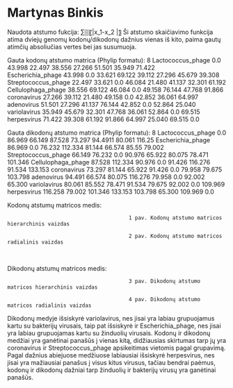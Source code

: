 # Martynas Binkis

Naudota atstumo fukcija:
∑▒〖|x_1-x_2 |〗
Ši atstumo skaičiavimo funkcija atima dviejų genomų kodonų/dikodonų dažnius vienas iš kito, paima gautų atimčių absoliučias vertes bei jas susumuoja.

Gauta kodonų atstumo matrica (Phylip formatu):
8
Lactococcus_phage        0.0 43.998 22.497 38.556 27.266 51.501 35.949 71.422  
Escherichia_phage         43.998 0.0 33.621 69.122 39.112 27.296 45.679 39.308  
Streptococcus_phage     22.497 33.621 0.0 46.084 21.480 41.137 32.301 61.192 
Cellulophaga_phage      38.556 69.122 46.084 0.0 49.158 76.144 47.768 91.866 
coronavirus                    27.266 39.112 21.480 49.158 0.0 42.852 36.061 64.997
adenovirus                     51.501 27.296 41.137 76.144 42.852 0.0 52.864 25.040
variolavirus                   35.949 45.679 32.301 47.768 36.061 52.864 0.0 69.515
herpesvirus                    71.422 39.308 61.192 91.866 64.997 25.040 69.515 0.0

Gauta dikodonų atstumo matrica (Phylip formatu):
8
Lactococcus_phage        0.0 86.969 66.149 87.528 73.297 94.4911 80.061 116.25
Escherichia_phage         86.969 0.0 76.232 112.334 81.144 66.574 85.55 79.002
Streptococcus_phage     66.149 76.232 0.0 90.976 65.922 80.075 78.471 101.346
Cellulophaga_phage      87.528 112.334 90.976 0.0 91.426 116.276 91.534 133.153
coronavirus                    73.297 81.144 65.922 91.426 0.0 79.958 79.675 103.798
adenovirus                     94.491 66.574 80.075 116.276 79.958 0.0 92.002 65.300
variolavirus                   80.061 85.552 78.471 91.534 79.675 92.002 0.0 109.969
herpesvirus                   116.258 79.002 101.346 133.153 103.798 65.300 109.969 0.0



Kodonų atstumų matricos medis:
 
                     		               1 pav. Kodonų atstumo matricos hierarchinis vaizdas                                    
 
                     		               2 pav. Kodonų atstumo matricos radialinis vaizdas                                    

 

Dikodonų atstumų matricos medis:
 
                     		               3 pav. Dikodonų atstumo matricos hierarchinis vaizdas                                    
 
                     		               4 pav. Dikodonų atstumo matricos radialinis vaizdas                     
  
 
  

Dikodonų medyje išsiskyrė variolavirus, nes jisai yra labiau grupuojamus kartu su bakterijų virusais, taip pat išsiskyrė ir Escherichia_phage, nes jisai yra labiau grupuojamas kartu su žinduolių virusais.
Kodonų ir dikodonų medžiai yra ganėtinai panašūs į vienas kitą, didžiausias skirtumas tarp jų yra coronavirus ir Streptococcus_phage apsikeitimas vietomis pagal grupavimą.
Pagal dažnius abiejuose medžiuose labiausiai išsiskyrė herpesvirus, nes jisai yra mažiausiai panašus į visus kitus virusus, tačiau bendrai paėmus,  kodonų ir dikodonų dažniai tarp žinduolių ir bakterijų virusų yra ganėtinai panašūs.
